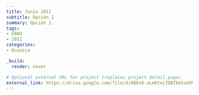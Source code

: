 ```yaml
---
title: Junio 2011
subtitle: Opción 2
summary: Opción 2.
tags:
- EBAU
- 2011
categories:
- Química

_build:
  render: never

# Optional external URL for project (replaces project detail page).
external_link: https://drive.google.com/file/d/0B6t6-aLmKtoLTDBTbUtuV0Vuczg/view
---
```

